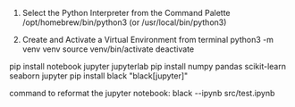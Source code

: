 1. Select the Python Interpreter from the Command Palette
   /opt/homebrew/bin/python3 (or /usr/local/bin/python3)

2. Create and Activate a Virtual Environment from terminal
   python3 -m venv venv
   source venv/bin/activate
   deactivate

pip install notebook jupyter jupyterlab
pip install numpy pandas scikit-learn seaborn jupyter
pip install black "black[jupyter]"

command to reformat the jupyter notebook:
 black --ipynb  src/test.ipynb